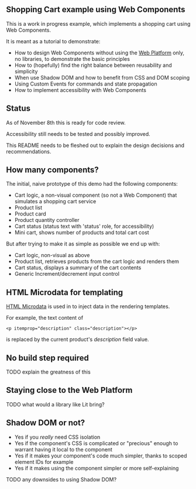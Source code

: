 Shopping Cart example using Web Components
---

This is a work in progress example, which implements a shopping cart using Web Components.

It is meant as a tutorial to demonstrate:

- How to design Web Components without using the [Web Platform](https://en.wikipedia.org/wiki/Web_platform) only, no libraries, to demonstrate the basic principles
- How to (hopefully) find the right balance between reusability and simplicity
- When use Shadow DOM and how to benefit from CSS and DOM scoping
- Using Custom Events for commands and state propagation
- How to implement accessibility with Web Components

## Status

As of November 8th this is ready for code review.

Accessibility still needs to be tested and possibly improved.

This README needs to be fleshed out to explain the design decisions and recommendations.

## How many components?

The initial, naive prototype of this demo had the following components:

- Cart logic, a non-visual component (so not a Web Component) that simulates a shopping cart service
- Product list
- Product card
- Product quantity controller
- Cart status (status text with 'status' role, for accessibility)
- Mini cart, shows number of products and total cart cost

But after trying to make it as simple as possible we end up with:

- Cart logic, non-visual as above
- Product list, retrieves products from the cart logic and renders them
- Cart status, displays a summary of the cart contents
- Generic Increment/decrement input control

## HTML Microdata for templating

[HTML Microdata](https://developer.mozilla.org/en-US/docs/Web/HTML/Microdata)
is used in to inject data in the rendering templates. 

For example, the text content of

    <p itemprop="description" class="description"></p>

is replaced by the current product's _description_ field value.


## No build step required

TODO explain the greatness of this

## Staying close to the Web Platform

TODO what would a library like Lit bring?

## Shadow DOM or not?

- Yes if you _really_ need CSS isolation
- Yes if the component's CSS is complicated or "precious" enough to warrant having it local to the component
- Yes if it makes your component's code much simpler, thanks to scoped element IDs for example
- Yes if it makes using the component simpler or more self-explaining

TODO any downsides to using Shadow DOM?